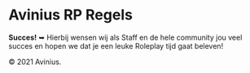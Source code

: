 # Avinius RP Regels


<b>Succes!</b> ➥ Hierbij wensen wij als Staff en de hele community jou veel succes en hopen we dat je een leuke Roleplay tijd gaat beleven!


© 2021 Avinius.
